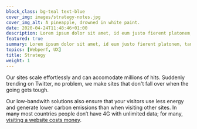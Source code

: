 ```yaml
---
block_class: bg-teal text-blue
cover_img: images/strategy-notes.jpg
cover_img_alt: A pineapple, drowned in white paint.
date: 2020-04-24T11:48:46+01:00
description: Lorem ipsum dolor sit amet, id eum justo fierent platonem, tantas iriure interpretaris nec in. Sensibus convenire splendide eu nec, posse summo euismod te qui.
featured: true
summary: Lorem ipsum dolor sit amet, id eum justo fierent platonem, tantas iriure interpretaris nec in. Sensibus convenire splendide eu nec, posse summo euismod te qui.
topics: [Webperf, UX]
title: Strategy
weight: 1
---
```


Our sites scale effortlessly and can accomodate millions of hits. Suddenly trending on Twitter, no problem, we make sites that don't fall over when the going gets tough.

Our low-bandwith solutions also ensure that your visitors use less energy and generate lower carbon emissions than when visiting other sites. In <del>many</del> most countries people don‘t have 4G with unlimited data; for many, [visiting a website costs money](https://whatdoesmysitecost.com/).
